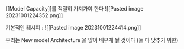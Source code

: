 [[Model Capacity]]를 적절히 가져가야 한다
![[Pasted image 20231001224352.png]]

기본적인 레시피 :
![[Pasted image 20231001224414.png]]


우리는 New model Architecture 을 많이 배우게 될 것이다 (둘 다 낮추기 위한)
